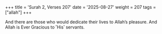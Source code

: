 +++
title = 'Surah 2, Verses 207'
date = '2025-08-27'
weight = 207
tags = ["allah"]
+++

And there are those who would dedicate their lives to Allah’s pleasure. And Allah is Ever Gracious to ˹His˺ servants.